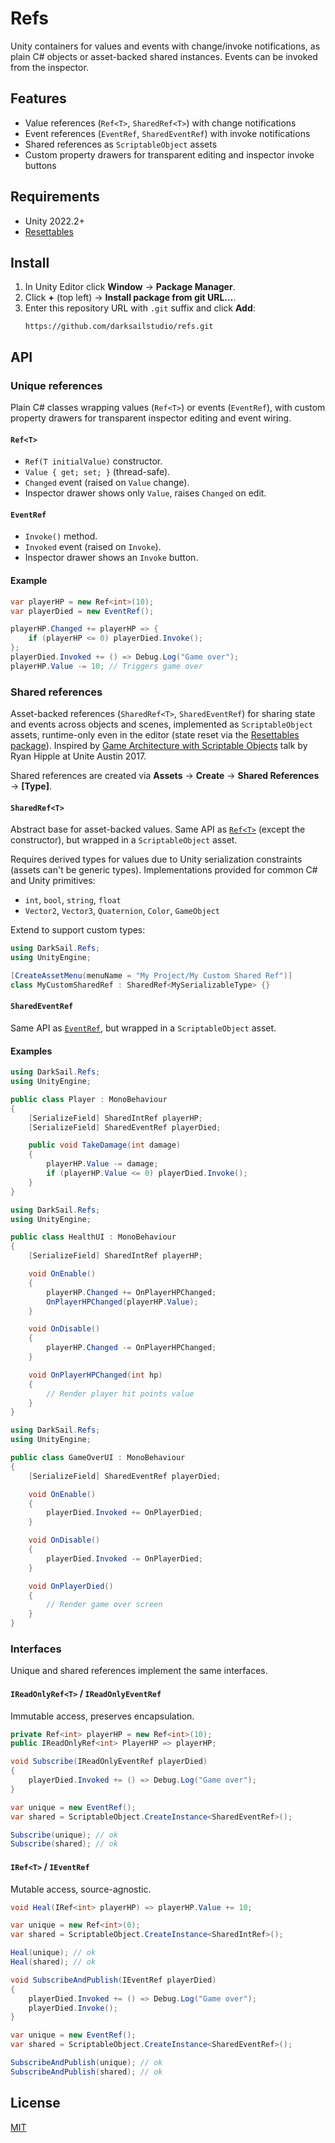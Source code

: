 # Refs

Unity containers for values and events with change/invoke notifications, as plain C# objects or asset-backed shared instances. Events can be invoked from the inspector.

## Features

- Value references (`Ref<T>`, `SharedRef<T>`) with change notifications
- Event references (`EventRef`, `SharedEventRef`) with invoke notifications
- Shared references as `ScriptableObject` assets
- Custom property drawers for transparent editing and inspector invoke buttons

## Requirements

- Unity 2022.2+
- [Resettables](https://github.com/darksailstudio/resettables)

## Install

1. In Unity Editor click **Window** → **Package Manager**.
2. Click **+** (top left) → **Install package from git URL…**.
3. Enter this repository URL with `.git` suffix and click **Add**:
	```
	https://github.com/darksailstudio/refs.git
	```

## API

### Unique references

Plain C# classes wrapping values (`Ref<T>`) or events (`EventRef`), with custom property drawers for transparent inspector editing and event wiring.

#### `Ref<T>`

- `Ref(T initialValue)` constructor.
- `Value { get; set; }` (thread-safe).
- `Changed` event (raised on `Value` change).
- Inspector drawer shows only `Value`, raises `Changed` on edit.

#### `EventRef`

- `Invoke()` method.
- `Invoked` event (raised on `Invoke`).
- Inspector drawer shows an `Invoke` button.

#### Example

```cs
var playerHP = new Ref<int>(10);
var playerDied = new EventRef();

playerHP.Changed += playerHP => {
	if (playerHP <= 0) playerDied.Invoke();
};
playerDied.Invoked += () =>	Debug.Log("Game over");
playerHP.Value -= 10; // Triggers game over
```

### Shared references

Asset-backed references (`SharedRef<T>`, `SharedEventRef`) for sharing state and events across objects and scenes, implemented as `ScriptableObject` assets, runtime-only even in the editor (state reset via the [Resettables package](https://github.com/darksailstudio/resettables)). Inspired by [Game Architecture with Scriptable Objects](https://www.youtube.com/watch?v=raQ3iHhE_Kk) talk by Ryan Hipple at Unite Austin 2017.

Shared references are created via **Assets** → **Create** → **Shared References** → **\[Type\]**.

#### `SharedRef<T>`

Abstract base for asset-backed values. Same API as [`Ref<T>`](#reft) (except the constructor), but wrapped in a `ScriptableObject` asset.

Requires derived types for values due to Unity serialization constraints (assets can't be generic types). Implementations provided for common C# and Unity primitives:

- `int`, `bool`, `string`, `float`
- `Vector2`, `Vector3`, `Quaternion`, `Color`, `GameObject`

Extend to support custom types:

```cs
using DarkSail.Refs;
using UnityEngine;

[CreateAssetMenu(menuName = "My Project/My Custom Shared Ref")]
class MyCustomSharedRef : SharedRef<MySerializableType> {}
```

#### `SharedEventRef`

Same API as [`EventRef`](#eventref), but wrapped in a `ScriptableObject` asset.

#### Examples

```cs
using DarkSail.Refs;
using UnityEngine;

public class Player : MonoBehaviour
{
	[SerializeField] SharedIntRef playerHP;
	[SerializeField] SharedEventRef playerDied;

	public void TakeDamage(int damage)
	{
		playerHP.Value -= damage;
		if (playerHP.Value <= 0) playerDied.Invoke();
	}
}
```

```cs
using DarkSail.Refs;
using UnityEngine;

public class HealthUI : MonoBehaviour
{
	[SerializeField] SharedIntRef playerHP;

	void OnEnable()
	{
		playerHP.Changed += OnPlayerHPChanged;
		OnPlayerHPChanged(playerHP.Value);
	}

	void OnDisable()
	{
		playerHP.Changed -= OnPlayerHPChanged;
	}

	void OnPlayerHPChanged(int hp)
	{
		// Render player hit points value
	}
}
```

```cs
using DarkSail.Refs;
using UnityEngine;

public class GameOverUI : MonoBehaviour
{
	[SerializeField] SharedEventRef playerDied;

	void OnEnable()
	{
		playerDied.Invoked += OnPlayerDied;
	}

	void OnDisable()
	{
		playerDied.Invoked -= OnPlayerDied;
	}

	void OnPlayerDied()
	{
		// Render game over screen
	}
}
```

### Interfaces

Unique and shared references implement the same interfaces.

#### `IReadOnlyRef<T>` / `IReadOnlyEventRef`

Immutable access, preserves encapsulation.

```cs
private Ref<int> playerHP = new Ref<int>(10);
public IReadOnlyRef<int> PlayerHP => playerHP;
```

```cs
void Subscribe(IReadOnlyEventRef playerDied)
{
	playerDied.Invoked += () => Debug.Log("Game over");
}

var unique = new EventRef();
var shared = ScriptableObject.CreateInstance<SharedEventRef>();

Subscribe(unique); // ok
Subscribe(shared); // ok
```

#### `IRef<T>` / `IEventRef`

Mutable access, source-agnostic.

```cs
void Heal(IRef<int> playerHP) => playerHP.Value += 10;

var unique = new Ref<int>(0);
var shared = ScriptableObject.CreateInstance<SharedIntRef>();

Heal(unique); // ok
Heal(shared); // ok
```

```cs
void SubscribeAndPublish(IEventRef playerDied)
{
	playerDied.Invoked += () => Debug.Log("Game over");
	playerDied.Invoke();
}

var unique = new EventRef();
var shared = ScriptableObject.CreateInstance<SharedEventRef>();

SubscribeAndPublish(unique); // ok
SubscribeAndPublish(shared); // ok
```

## License

[MIT](LICENSE.md)
